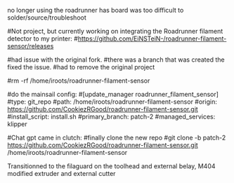 no longer using the roadrunner has board was too difficult to solder/source/troubleshoot

#Not project, but currently working on integrating the Roadrunner filament detector to my printer:
#https://github.com/EiNSTeiN-/roadrunner-filament-sensor/releases

#had issue with the original fork.
#there was a branch that was created the fixed the issue.
#had to remove the original project

#rm -rf /home/iroots/roadrunner-filament-sensor

#do the mainsail config:
#[update_manager roadrunner_filament_sensor]
#type: git_repo
#path: /home/iroots/roadrunner-filament-sensor
#origin: https://github.com/CookiezRGood/roadrunner-filament-sensor.git
#install_script: install.sh
#primary_branch: patch-2
#managed_services: klipper


#Chat gpt came in clutch:
#finally clone the new repo
#git clone -b patch-2 https://github.com/CookiezRGood/roadrunner-filament-sensor.git /home/iroots/roadrunner-filament-sensor


Transitionned to the filaguard on the toolhead and external belay, M404 modified extruder and external cutter
